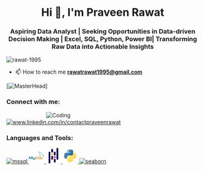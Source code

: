 <h1 align="center">Hi 👋, I'm Praveen Rawat</h1>
<h3 align="center">Aspiring Data Analyst | Seeking Opportunities in Data-driven Decision Making | Excel, SQL, Python, Power BI| Transforming Raw Data into Actionable Insights</h3>

<p align="left"> <img src="https://komarev.com/ghpvc/?username=rawat-1995&label=Profile%20views&color=0e75b6&style=flat" alt="rawat-1995" /> </p>

- 📫 How to reach me **rawatrawat1995@gmail.com**

[![MasterHead](https://analytics-smart.com/wp-content/uploads/2022/06/Data-Science1-1.gif)]
<h3 align="left">Connect with me:</h3>
<img align="right" alt="Coding" width="400" src="https://miro.medium.com/v2/resize:fit:828/format:webp/0*H4cHks1eEdrW7Zlz.gif">

<a href="https://linkedin.com/in/www.linkedin.com/in/contactpraveenrawat" target="blank"><img align="center" src="https://raw.githubusercontent.com/rahuldkjain/github-profile-readme-generator/master/src/images/icons/Social/linked-in-alt.svg" alt="www.linkedin.com/in/contactpraveenrawat" height="30" width="40" /></a>
</p>

<h3 align="left">Languages and Tools:</h3>
<p align="left"> <a href="https://www.microsoft.com/en-us/sql-server" target="_blank" rel="noreferrer"> <img src="https://www.svgrepo.com/show/303229/microsoft-sql-server-logo.svg" alt="mssql" width="40" height="40"/> </a> <a href="https://www.mysql.com/" target="_blank" rel="noreferrer"> <img src="https://raw.githubusercontent.com/devicons/devicon/master/icons/mysql/mysql-original-wordmark.svg" alt="mysql" width="40" height="40"/> </a> <a href="https://pandas.pydata.org/" target="_blank" rel="noreferrer"> <img src="https://raw.githubusercontent.com/devicons/devicon/2ae2a900d2f041da66e950e4d48052658d850630/icons/pandas/pandas-original.svg" alt="pandas" width="40" height="40"/> </a> <a href="https://www.python.org" target="_blank" rel="noreferrer"> <img src="https://raw.githubusercontent.com/devicons/devicon/master/icons/python/python-original.svg" alt="python" width="40" height="40"/> </a> <a href="https://seaborn.pydata.org/" target="_blank" rel="noreferrer"> <img src="https://seaborn.pydata.org/_images/logo-mark-lightbg.svg" alt="seaborn" width="40" height="40"/> </a> </p>

<p><img align="left" src="https://github-readme-stats.vercel.app/api/top-langs?username=rawat-1995
